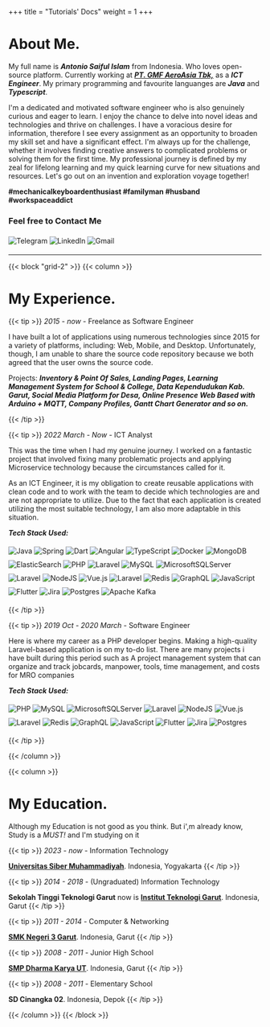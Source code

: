 +++
title = "Tutorials' Docs"
weight = 1
+++

<style>
  img {
    margin: 5px auto !important;
  }
</style>

# About Me.

<p>
  My full name is <strong><i>Antonio Saiful Islam</i></strong> from Indonesia. Who loves open-source platform. Currently working at <a href="https://gmf-aeroasia.co.id/"><strong><i>PT. GMF AeroAsia Tbk,</strong></i></a> as a <strong><i>ICT Engineer</i></strong>. My primary programming and favourite languanges are <strong><i>Java</i></strong> and <strong><i>Typescript</i></strong>.
</p>

<!-- Compose is a lean `Hugo` domentation theme, inspired by [forestry.io](https://forestry.io/docs/welcome/). -->
<p>
  I'm a dedicated and motivated software engineer who is also genuinely curious and eager to learn. I enjoy the chance to delve into novel ideas and technologies and thrive on challenges. I have a voracious desire for information, therefore I see every assignment as an opportunity to broaden my skill set and have a significant effect. I'm always up for the challenge, whether it involves finding creative answers to complicated problems or solving them for the first time. My professional journey is defined by my zeal for lifelong learning and my quick learning curve for new situations and resources. Let's go out on an invention and exploration voyage together!
</p>

**#mechanicalkeyboardenthusiast #familyman #husband #workspaceaddict**

### Feel free to Contact Me

![Telegram](https://img.shields.io/badge/Telegram-2CA5E0?style=for-the-badge&logo=telegram&logoColor=white) ![LinkedIn](https://img.shields.io/badge/linkedin-%230077B5.svg?style=for-the-badge&logo=linkedin&logoColor=white) ![Gmail](https://img.shields.io/badge/Gmail-D14836?style=for-the-badge&logo=gmail&logoColor=white)

<hr/>

{{< block "grid-2" >}}
{{< column >}}

# My Experience.

<!-- Start of Experience 1 -->

{{< tip >}}
_2015 - now_ - Freelance as Software Engineer

I have built a lot of applications using numerous technologies since 2015 for a variety of platforms, including: Web, Mobile, and Desktop. Unfortunately, though, I am unable to share the source code repository because we both agreed that the user owns the source code.

Projects: <strong><i>Inventory & Point Of Sales, Landing Pages, Learning Management System for School & College, Data Kependudukan Kab. Garut, Social Media Platform for Desa, Online Presence Web Based with Arduino + MQTT, Company Profiles, Gantt Chart Generator and so on.</i></strong>

{{< /tip >}}

<!-- End of Experience 1 -->
<!-- Start of Experience 2 -->

{{< tip >}}
_2022 March - Now_ - ICT Analyst

This was the time when I had my genuine journey. I worked on a fantastic project that involved fixing many problematic projects and applying Microservice technology because the circumstances called for it.

As an ICT Engineer, it is my obligation to create reusable applications with clean code and to work with the team to decide which technologies are and are not appropriate to utilize. Due to the fact that each application is created utilizing the most suitable technology, I am also more adaptable in this situation.

**_Tech Stack Used:_**

![Java](https://img.shields.io/badge/java-%23ED8B00.svg?style=for-the-badge&logo=openjdk&logoColor=white)
![Spring](https://img.shields.io/badge/spring-%236DB33F.svg?style=for-the-badge&logo=spring&logoColor=white)
![Dart](https://img.shields.io/badge/dart-%230175C2.svg?style=for-the-badge&logo=dart&logoColor=white)
![Angular](https://img.shields.io/badge/angular-%23DD0031.svg?style=for-the-badge&logo=angular&logoColor=white)
![TypeScript](https://img.shields.io/badge/typescript-%23007ACC.svg?style=for-the-badge&logo=typescript&logoColor=white)
![Docker](https://img.shields.io/badge/docker-%230db7ed.svg?style=for-the-badge&logo=docker&logoColor=white)
![MongoDB](https://img.shields.io/badge/MongoDB-%234ea94b.svg?style=for-the-badge&logo=mongodb&logoColor=white)
![ElasticSearch](https://img.shields.io/badge/-ElasticSearch-005571?style=for-the-badge&logo=elasticsearch)
![PHP](https://img.shields.io/badge/php-%23777BB4.svg?style=for-the-badge&logo=php&logoColor=white)
![Laravel](https://img.shields.io/badge/laravel-%23FF2D20.svg?style=for-the-badge&logo=laravel&logoColor=white)
![MySQL](https://img.shields.io/badge/mysql-%2300f.svg?style=for-the-badge&logo=mysql&logoColor=white)
![MicrosoftSQLServer](https://img.shields.io/badge/Microsoft%20SQL%20Server-CC2927?style=for-the-badge&logo=microsoft%20sql%20server&logoColor=white)
![Laravel](https://img.shields.io/badge/laravel-%23FF2D20.svg?style=for-the-badge&logo=laravel&logoColor=white)
![NodeJS](https://img.shields.io/badge/node.js-6DA55F?style=for-the-badge&logo=node.js&logoColor=white)
![Vue.js](https://img.shields.io/badge/vuejs-%2335495e.svg?style=for-the-badge&logo=vuedotjs&logoColor=%234FC08D)
![Laravel](https://img.shields.io/badge/laravel-%23FF2D20.svg?style=for-the-badge&logo=laravel&logoColor=white)
![Redis](https://img.shields.io/badge/redis-%23DD0031.svg?style=for-the-badge&logo=redis&logoColor=white)
![GraphQL](https://img.shields.io/badge/-GraphQL-E10098?style=for-the-badge&logo=graphql&logoColor=white)
![JavaScript](https://img.shields.io/badge/javascript-%23323330.svg?style=for-the-badge&logo=javascript&logoColor=%23F7DF1E)
![Flutter](https://img.shields.io/badge/Flutter-%2302569B.svg?style=for-the-badge&logo=Flutter&logoColor=white)
![Jira](https://img.shields.io/badge/jira-%230A0FFF.svg?style=for-the-badge&logo=jira&logoColor=white)
![Postgres](https://img.shields.io/badge/postgres-%23316192.svg?style=for-the-badge&logo=postgresql&logoColor=white)
![Apache Kafka](https://img.shields.io/badge/Apache%20Kafka-000?style=for-the-badge&logo=apachekafka)

{{< /tip >}}

<!-- End of Experience 2 -->
<!-- Start of Experience 3 -->

{{< tip >}}
_2019 Oct - 2020 March_ - Software Engineer

Here is where my career as a PHP developer begins. Making a high-quality Laravel-based application is on my to-do list. There are many projects i have built during this period such as A project management system that can organize and track jobcards, manpower, tools, time management, and costs for MRO companies

**_Tech Stack Used:_**

![PHP](https://img.shields.io/badge/php-%23777BB4.svg?style=for-the-badge&logo=php&logoColor=white) ![MySQL](https://img.shields.io/badge/mysql-%2300f.svg?style=for-the-badge&logo=mysql&logoColor=white) ![MicrosoftSQLServer](https://img.shields.io/badge/Microsoft%20SQL%20Server-CC2927?style=for-the-badge&logo=microsoft%20sql%20server&logoColor=white) ![Laravel](https://img.shields.io/badge/laravel-%23FF2D20.svg?style=for-the-badge&logo=laravel&logoColor=white) ![NodeJS](https://img.shields.io/badge/node.js-6DA55F?style=for-the-badge&logo=node.js&logoColor=white) ![Vue.js](https://img.shields.io/badge/vuejs-%2335495e.svg?style=for-the-badge&logo=vuedotjs&logoColor=%234FC08D) ![Laravel](https://img.shields.io/badge/laravel-%23FF2D20.svg?style=for-the-badge&logo=laravel&logoColor=white) ![Redis](https://img.shields.io/badge/redis-%23DD0031.svg?style=for-the-badge&logo=redis&logoColor=white) ![GraphQL](https://img.shields.io/badge/-GraphQL-E10098?style=for-the-badge&logo=graphql&logoColor=white) ![JavaScript](https://img.shields.io/badge/javascript-%23323330.svg?style=for-the-badge&logo=javascript&logoColor=%23F7DF1E) ![Flutter](https://img.shields.io/badge/Flutter-%2302569B.svg?style=for-the-badge&logo=Flutter&logoColor=white) ![Jira](https://img.shields.io/badge/jira-%230A0FFF.svg?style=for-the-badge&logo=jira&logoColor=white) ![Postgres](https://img.shields.io/badge/postgres-%23316192.svg?style=for-the-badge&logo=postgresql&logoColor=white)

{{< /tip >}}

<!-- End of Experience 3 -->

{{< /column >}}

{{< column >}}

# My Education.

Although my Education is not good as you think. But i',m already know, Study is a _MUST!_ and I'm studying on it

<!-- Start of Education 1 -->

{{< tip >}}
_2023 - now_ - Information Technology

[**Universitas Siber Muhammadiyah**](docs/compose/graphs-charts-tables/#show-a-pie-doughnut--bar-chart-at-once). Indonesia, Yogyakarta
{{< /tip >}}

<!-- End of Education 1 -->

<!-- Start of Education 2 -->

{{< tip >}}
_2014 - 2018_ - (Ungraduated) Information Technology

**Sekolah Tinggi Teknologi Garut** now is [**Institut Teknologi Garut**](https://www.itg.ac.id/). Indonesia, Garut
{{< /tip >}}

<!-- End of Education 2 -->

<!-- Start of Education 3 -->

{{< tip >}}
_2011 - 2014_ - Computer & Networking

[**SMK Negeri 3 Garut**](https://smkn3garut.sch.id/html/index.php). Indonesia, Garut
{{< /tip >}}

<!-- End of Education 3 -->

<!-- Start of Education 4 -->

{{< tip >}}
_2008 - 2011_ - Junior High School

[**SMP Dharma Karya UT**](https://www.dharmakaryaut.com/). Indonesia, Garut
{{< /tip >}}

<!-- End of Education 4 -->

{{< tip >}}
_2008 - 2011_ - Elementary School

**SD Cinangka 02**. Indonesia, Depok
{{< /tip >}}

<!-- End of Education 4 -->

{{< /column >}}
{{< /block >}}
